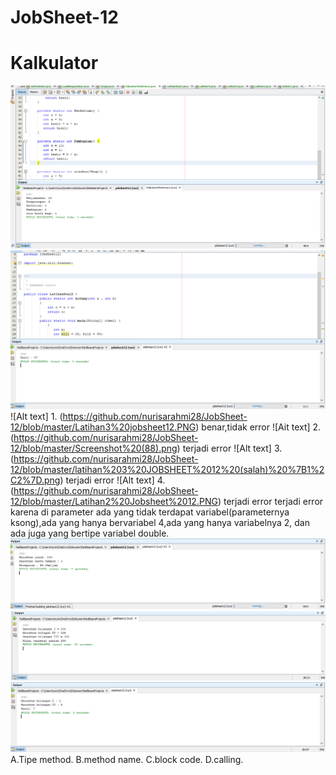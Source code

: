 # JobSheet-12 
# Kalkulator
![Alt text](https://github.com/nurisarahmi28/JobSheet-12/blob/master/KALKULATOR%3B.PNG)
![Alt text](https://github.com/nurisarahmi28/JobSheet-12/blob/master/Latihan2%20Jobsheet%2012.PNG)
![Alt text] 1. (https://github.com/nurisarahmi28/JobSheet-12/blob/master/Latihan3%20jobsheet12.PNG)
benar,tidak error
![Ait text] 2.(https://github.com/nurisarahmi28/JobSheet-12/blob/master/Screenshot%20(88).png)
terjadi error
![Alt text] 3.(https://github.com/nurisarahmi28/JobSheet-12/blob/master/latihan%203%20JOBSHEET%2012%20(salah)%20%7B1%2C2%7D.png)
terjadi error
![Alt text] 4.(https://github.com/nurisarahmi28/JobSheet-12/blob/master/Latihan2%20Jobsheet%2012.PNG)
terjadi error
terjadi error karena di parameter ada yang tidak terdapat variabel(parameternya ksong),ada yang hanya bervariabel 4,ada yang hanya variabelnya 2, dan ada juga yang bertipe variabel double.
![Alt text](https://github.com/nurisarahmi28/JobSheet-12/blob/master/Latihan4%20Jobsheet%2012.PNG)
![Alt text](https://github.com/nurisarahmi28/JobSheet-12/blob/master/Latihan5%20jobsheet%2012.PNG)
![Alt text](https://github.com/nurisarahmi28/JobSheet-12/blob/master/latihan1%20jobsheet12.PNG)
A.Tipe method. 
B.method name.
C.block code.
D.calling.
